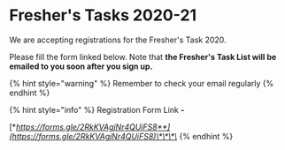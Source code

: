 # Fresher's Tasks 2020-21

We are accepting registrations for the Fresher's Task 2020. 

Please fill the form linked below. Note that **the Fresher's Task List will be emailed to you soon after you sign up.**

{% hint style="warning" %}
Remember to check your email regularly
{% endhint %}

{% hint style="info" %}
Registration Form Link **-** 

[**https://forms.gle/2RkKVAgjNr4QUiFS8**](https://forms.gle/2RkKVAgjNr4QUiFS8)\*\*\*\*
{% endhint %}




